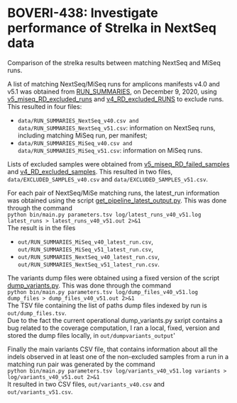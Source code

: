 # BOVERI-438: Investigate performance of Strelka in NextSeq data
Comparison of the strelka results between matching NextSeq and MiSeq runs.

A list of matching NextSeq/MiSeq runs for amplicons manifests v4.0 and v5.1 was obtained from <a href="https://docs.google.com/spreadsheets/d/1vIIKf5DTvHQy_mG7rCq0oCy-z82kj7bmv88wYcsWWCo/edit#gid=779463918">RUN_SUMMARIES</a>, on December 9, 2020, using <a href="https://github.com/contextual-genomics/Bioinformatics/blob/dev/Operations/data_to_exclude/development_runs/v5_miseq/dev_RD_excluded_runs.tsv">v5_miseq_RD_excluded_runs</a> and <a href="https://github.com/contextual-genomics/Bioinformatics/blob/dev/longitudinal_analysis/cohort_details/master_RD_excluded_RUNS.csv">v4_RD_excluded_RUNS</a> to exclude runs. This resulted in four files:
- ```data/RUN_SUMMARIES_NextSeq_v40.csv and data/RUN_SUMMARIES_NextSeq_v51.csv```: information on NextSeq runs, including matching MiSeq run, per manifest;
- ```data/RUN_SUMMARIES_MiSeq_v40.csv and data/RUN_SUMMARIES_MiSeq_v51.csv```: information on MiSeq runs.

Lists of excluded samples were obtained from <a href="https://github.com/contextual-genomics/Bioinformatics/blob/dev/Operations/data_to_exclude/development_runs/v5_miseq/dev_RD_failed_samples.tsv">v5_miseq_RD_failed_samples</a> and <a href="https://github.com/contextual-genomics/Bioinformatics/blob/dev/longitudinal_analysis/cohort_details/master_RD_excluded_samples.csv">v4_RD_excluded_samples</a>. This resulted in two files, ```data/EXCLUDED_SAMPLES_v40.csv``` and ```data/EXCLUDED_SAMPLES_v51.csv```.

For each pair of NextSeq/MiSe matching runs, the latest_run information was obtained using the script <a href="https://github.com/contextual-genomics/Bioinformatics/blob/master/Operations/get_pipeline_latest_output.py">get_pipeline_latest_output.py</a>. This was done through the command  
```python bin/main.py parameters.tsv log/latest_runs_v40_v51.log latest_runs > latest_runs_v40_v51.out 2>&1```  
The result is in the files
- ```out/RUN_SUMMARIES_MiSeq_v40_latest_run.csv```, ```out/RUN_SUMMARIES_MiSeq_v51_latest_run.csv```,
- ```out/RUN_SUMMARIES_NextSeq_v40_latest_run.csv```, ```out/RUN_SUMMARIES_NextSeq_v51_latest_run.csv```.

The variants dump files were obtained using a fixed version of the script <a href="https://github.com/contextual-genomics/biosys/blob/rd/rd_analysis/dump_variants.py">dump_variants.py</a>.  This was done through the command     
```python bin/main.py parameters.tsv log/dump_files_v40_v51.log dump_files > dump_files_v40_v51.out 2>&1```  
The TSV file containing the list of paths dump files indexed by run is ```out/dump_files.tsv```.  
Due to the fact the current operational dump_variants.py sxript contains a bug related to the coverage computation, I ran a local, fixed, version and stored the dump files locally, in ```out/dumpvariants_output```'

Finally the main variants CSV file, that contains information about all the indels observed in at least one of the non-excluded samples from a run in a matching run pair was generated by the command  
```python bin/main.py parameters.tsv log/variants_v40_v51.log variants > log/variants_v40_v51.out 2>&1```  
It resulted in two CSV files, ```out/variants_v40.csv``` and ```out/variants_v51.csv```.
